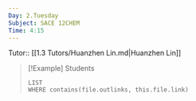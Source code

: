 ```yaml
---
Day: 2.Tuesday
Subject: SACE 12CHEM
Time: 4:15
---
```

Tutor:: [[1.3 Tutors/Huanzhen Lin.md|Huanzhen Lin]]


> [!Example] Students
> ```dataview
> LIST
> WHERE contains(file.outlinks, this.file.link)
> ```


